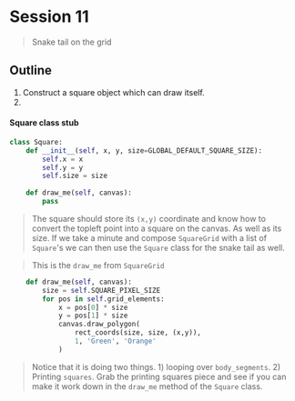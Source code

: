 # Session 11
> Snake tail on the grid

## Outline
1. Construct a square object which can draw itself.
2. 

#### Square class stub
```python
class Square:
	def __init__(self, x, y, size=GLOBAL_DEFAULT_SQUARE_SIZE):
		self.x = x
		self.y = y
		self.size = size
		
	def draw_me(self, canvas):
		pass
```

> The square should store its `(x,y)` coordinate and know how to convert the topleft point into a square on the canvas. As well as its size. If we take a minute and compose `SquareGrid` with a list of `Square`'s we can then use the `Square` class for the snake tail as well.

> This is the `draw_me` from `SquareGrid`
```python
    def draw_me(self, canvas):
        size = self.SQUARE_PIXEL_SIZE
        for pos in self.grid_elements:
            x = pos[0] * size
            y = pos[1] * size
            canvas.draw_polygon(
                rect_coords(size, size, (x,y)),
                1, 'Green', 'Orange'
            )
```

> Notice that it is doing two things. 1) looping over `body_segments`. 2) Printing `squares`. Grab the printing squares piece and see if you can make it work down in the `draw_me` method of the `Square` class.
